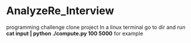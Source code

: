 # AnalyzeRe_Interview
programming challenge
clone project
In a linux terminal go to dir and run <b>cat input | python ./compute.py 100 5000</b> for example
